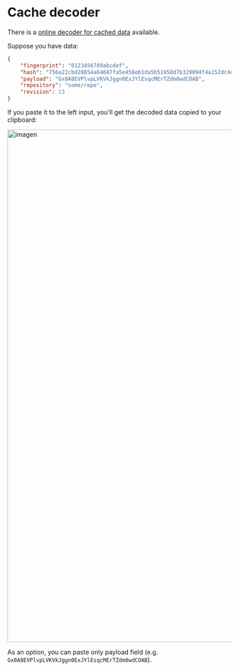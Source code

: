 # Cache decoder

There is a [online decoder for cached data](https://docs.renovatebot.com/cache-decoder/) available.

Suppose you have data:

```json
{
    "fingerprint": "0123456789abcdef",
    "hash": "756a22cbd28854a64687fa5e458eb1da5b51958d7b329094f4a152dc4dc533dd26213f97fdc10f2480784aa667382ef671d820c1625bb694542a99f8a709be45",
    "payload": "Gx0A8EVPlvpLVKVkJggn0ExJYlEsqcMErTZdm8wdCOAB",
    "repository": "some/repo",
    "revision": 13
}
```

If you paste it to the left input, you'll get the decoded data copied to your clipboard:

<img width="1152" alt="imagen" src="https://user-images.githubusercontent.com/1239644/198538355-915b3110-4cc2-4e5b-ba24-d524617a7b4c.png">

As an option, you can paste only payload field (e.g. `Gx0A8EVPlvpLVKVkJggn0ExJYlEsqcMErTZdm8wdCOAB`).
